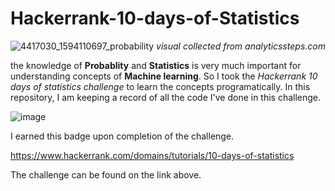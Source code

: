 # Hackerrank-10-days-of-Statistics

![4417030_1594110697_probability](https://user-images.githubusercontent.com/55651740/128310229-3c6e62ee-2a24-4566-a4e7-718dcb461d93.jpg)
*visual collected from analyticssteps.com*

the knowledge of **Probablity** and **Statistics** is very much important for understanding concepts of **Machine learning**. So I took the *Hackerrank 10 days of statistics challenge* to learn the concepts programatically. In this repository, I am keeping a record of all the code I've done in this challenge.

![image](https://user-images.githubusercontent.com/55651740/128312245-176c0130-2921-4336-9551-1ba85915e187.png)

I earned this badge upon completion of the challenge.

https://www.hackerrank.com/domains/tutorials/10-days-of-statistics

The challenge can be found on the link above.

